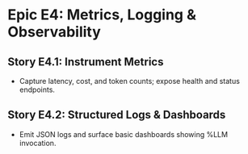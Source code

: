 # Epic E4: Metrics, Logging & Observability

## Story E4.1: Instrument Metrics

- Capture latency, cost, and token counts; expose health and status endpoints.

## Story E4.2: Structured Logs & Dashboards

- Emit JSON logs and surface basic dashboards showing %LLM invocation.
